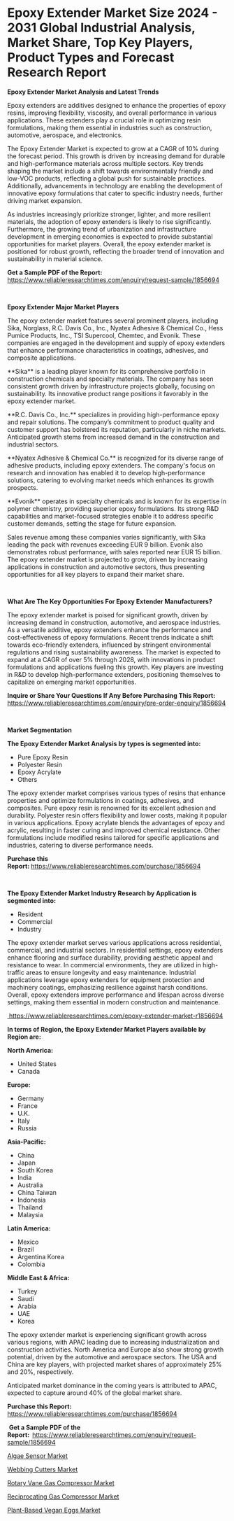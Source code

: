 <p><h1>Epoxy Extender Market Size 2024 - 2031 Global Industrial Analysis, Market Share, Top Key Players, Product Types and Forecast Research Report</h1></p><p><strong>Epoxy Extender Market Analysis and Latest Trends</strong></p>
<p><p>Epoxy extenders are additives designed to enhance the properties of epoxy resins, improving flexibility, viscosity, and overall performance in various applications. These extenders play a crucial role in optimizing resin formulations, making them essential in industries such as construction, automotive, aerospace, and electronics. </p><p>The Epoxy Extender Market is expected to grow at a CAGR of 10% during the forecast period. This growth is driven by increasing demand for durable and high-performance materials across multiple sectors. Key trends shaping the market include a shift towards environmentally friendly and low-VOC products, reflecting a global push for sustainable practices. Additionally, advancements in technology are enabling the development of innovative epoxy formulations that cater to specific industry needs, further driving market expansion. </p><p>As industries increasingly prioritize stronger, lighter, and more resilient materials, the adoption of epoxy extenders is likely to rise significantly. Furthermore, the growing trend of urbanization and infrastructure development in emerging economies is expected to provide substantial opportunities for market players. Overall, the epoxy extender market is positioned for robust growth, reflecting the broader trend of innovation and sustainability in material science.</p></p>
<p><strong>Get a Sample PDF of the Report:&nbsp;</strong> <a href="https://www.reliableresearchtimes.com/enquiry/request-sample/1856694?utm_campaign=1593&utm_medium=2&utm_source=Github&utm_content=ia&utm_term=20102024&utm_id=epoxy-extender">https://www.reliableresearchtimes.com/enquiry/request-sample/1856694</a></p>
<p>&nbsp;</p>
<p><strong>Epoxy Extender Major Market Players</strong></p>
<p><p>The epoxy extender market features several prominent players, including Sika, Norglass, R.C. Davis Co., Inc., Nyatex Adhesive & Chemical Co., Hess Pumice Products, Inc., TSI Supercool, Chemtec, and Evonik. These companies are engaged in the development and supply of epoxy extenders that enhance performance characteristics in coatings, adhesives, and composite applications.</p><p>**Sika** is a leading player known for its comprehensive portfolio in construction chemicals and specialty materials. The company has seen consistent growth driven by infrastructure projects globally, focusing on sustainability. Its innovative product range positions it favorably in the epoxy extender market.</p><p>**R.C. Davis Co., Inc.** specializes in providing high-performance epoxy and repair solutions. The company’s commitment to product quality and customer support has bolstered its reputation, particularly in niche markets. Anticipated growth stems from increased demand in the construction and industrial sectors.</p><p>**Nyatex Adhesive & Chemical Co.** is recognized for its diverse range of adhesive products, including epoxy extenders. The company's focus on research and innovation has enabled it to develop high-performance solutions, catering to evolving market needs which enhances its growth prospects.</p><p>**Evonik** operates in specialty chemicals and is known for its expertise in polymer chemistry, providing superior epoxy formulations. Its strong R&D capabilities and market-focused strategies enable it to address specific customer demands, setting the stage for future expansion.</p><p>Sales revenue among these companies varies significantly, with Sika leading the pack with revenues exceeding EUR 9 billion. Evonik also demonstrates robust performance, with sales reported near EUR 15 billion. The epoxy extender market is projected to grow, driven by increasing applications in construction and automotive sectors, thus presenting opportunities for all key players to expand their market share.</p></p>
<p>&nbsp;</p>
<p><strong>What Are The Key Opportunities For Epoxy Extender Manufacturers?</strong></p>
<p><p>The epoxy extender market is poised for significant growth, driven by increasing demand in construction, automotive, and aerospace industries. As a versatile additive, epoxy extenders enhance the performance and cost-effectiveness of epoxy formulations. Recent trends indicate a shift towards eco-friendly extenders, influenced by stringent environmental regulations and rising sustainability awareness. The market is expected to expand at a CAGR of over 5% through 2028, with innovations in product formulations and applications fueling this growth. Key players are investing in R&D to develop high-performance extenders, positioning themselves to capitalize on emerging market opportunities.</p></p>
<p><strong>Inquire or Share Your Questions If Any Before Purchasing This Report:</strong> <a href="https://www.reliableresearchtimes.com/enquiry/pre-order-enquiry/1856694?utm_campaign=1593&utm_medium=2&utm_source=Github&utm_content=ia&utm_term=20102024&utm_id=epoxy-extender">https://www.reliableresearchtimes.com/enquiry/pre-order-enquiry/1856694</a></p>
<p>&nbsp;</p>
<p><strong>Market Segmentation</strong></p>
<p><strong>The Epoxy Extender Market Analysis by types is segmented into:</strong></p>
<p><ul><li>Pure Epoxy Resin</li><li>Polyester Resin</li><li>Epoxy Acrylate</li><li>Others</li></ul></p>
<p><p>The epoxy extender market comprises various types of resins that enhance properties and optimize formulations in coatings, adhesives, and composites. Pure epoxy resin is renowned for its excellent adhesion and durability. Polyester resin offers flexibility and lower costs, making it popular in various applications. Epoxy acrylate blends the advantages of epoxy and acrylic, resulting in faster curing and improved chemical resistance. Other formulations include modified resins tailored for specific applications and industries, catering to diverse performance needs.</p></p>
<p><strong>Purchase this Report:&nbsp;</strong><a href="https://www.reliableresearchtimes.com/purchase/1856694?utm_campaign=1593&utm_medium=2&utm_source=Github&utm_content=ia&utm_term=20102024&utm_id=epoxy-extender">https://www.reliableresearchtimes.com/purchase/1856694</a></p>
<p>&nbsp;</p>
<p><strong>The Epoxy Extender Market Industry Research by Application is segmented into:</strong></p>
<p><ul><li>Resident</li><li>Commercial</li><li>Industry</li></ul></p>
<p><p>The epoxy extender market serves various applications across residential, commercial, and industrial sectors. In residential settings, epoxy extenders enhance flooring and surface durability, providing aesthetic appeal and resistance to wear. In commercial environments, they are utilized in high-traffic areas to ensure longevity and easy maintenance. Industrial applications leverage epoxy extenders for equipment protection and machinery coatings, emphasizing resilience against harsh conditions. Overall, epoxy extenders improve performance and lifespan across diverse settings, making them essential in modern construction and maintenance.</p></p>
<p><a href="https://www.reliableresearchtimes.com/epoxy-extender-market-r1856694?utm_campaign=1593&utm_medium=2&utm_source=Github&utm_content=ia&utm_term=20102024&utm_id=epoxy-extender">&nbsp;https://www.reliableresearchtimes.com/epoxy-extender-market-r1856694</a></p>
<p><strong>In terms of Region, the Epoxy Extender Market Players available by Region are:</strong></p>
<p>
    <p> <strong> North America: </strong>
        <ul>
            <li>United States</li>
            <li>Canada</li>
        </ul>
        </p> 
    <p> <strong> Europe: </strong>
        <ul>
            <li>Germany</li>
            <li>France</li>
            <li>U.K.</li>
            <li>Italy</li>
            <li>Russia</li>
        </ul>
        </p> 
    <p> <strong> Asia-Pacific: </strong>
        <ul>
            <li>China</li>
            <li>Japan</li>
            <li>South Korea</li>
            <li>India</li>
            <li>Australia</li>
            <li>China Taiwan</li>
            <li>Indonesia</li>
            <li>Thailand</li>
            <li>Malaysia</li>
        </ul>
        </p> 
    <p> <strong> Latin America: </strong>
        <ul>
            <li>Mexico</li>
            <li>Brazil</li>
            <li>Argentina Korea</li>
            <li>Colombia</li>
        </ul>
        </p> 
    <p> <strong> Middle East & Africa: </strong>
        <ul>
            <li>Turkey</li>
            <li>Saudi</li>
            <li>Arabia</li>
            <li>UAE</li>
            <li>Korea</li>
        </ul>
    </p>
    </p>
<p><p>The epoxy extender market is experiencing significant growth across various regions, with APAC leading due to increasing industrialization and construction activities. North America and Europe also show strong growth potential, driven by the automotive and aerospace sectors. The USA and China are key players, with projected market shares of approximately 25% and 20%, respectively. </p><p>Anticipated market dominance in the coming years is attributed to APAC, expected to capture around 40% of the global market share.</p></p>
<p><strong>Purchase this Report: </strong><a href="https://www.reliableresearchtimes.com/purchase/1856694?utm_campaign=1593&utm_medium=2&utm_source=Github&utm_content=ia&utm_term=20102024&utm_id=epoxy-extender">https://www.reliableresearchtimes.com/purchase/1856694</a></p>
<p>&nbsp;<strong>Get a Sample PDF of the Report:&nbsp;&nbsp;</strong><a href="https://www.reliableresearchtimes.com/enquiry/request-sample/1856694?utm_campaign=1593&utm_medium=2&utm_source=Github&utm_content=ia&utm_term=20102024&utm_id=epoxy-extender">https://www.reliableresearchtimes.com/enquiry/request-sample/1856694</a></p>
<p><strong></strong></p>
<p><p><a href="https://www.linkedin.com/pulse/comprehensive-algae-sensor-market-report-regional-analysis-4c7qe?utm_campaign=1593&utm_medium=2&utm_source=Github&utm_content=ia&utm_term=20102024&utm_id=epoxy-extender">Algae Sensor Market</a></p><p><a href="https://www.linkedin.com/pulse/strategic-insights-global-webbing-cutters-market-trends-4nyfe?utm_campaign=1593&utm_medium=2&utm_source=Github&utm_content=ia&utm_term=20102024&utm_id=epoxy-extender">Webbing Cutters Market</a></p><p><a href="https://www.linkedin.com/pulse/strategic-forecast-rotary-vane-gas-compressor-market-growth-trends-t29mc?utm_campaign=1593&utm_medium=2&utm_source=Github&utm_content=ia&utm_term=20102024&utm_id=epoxy-extender">Rotary Vane Gas Compressor Market</a></p><p><a href="https://www.linkedin.com/pulse/regulatory-landscape-its-influence-global-reciprocating-bef1c?utm_campaign=1593&utm_medium=2&utm_source=Github&utm_content=ia&utm_term=20102024&utm_id=epoxy-extender">Reciprocating Gas Compressor Market</a></p><p><a href="https://github.com/AshikRahman665/Market-Research-Report-List-1/blob/main/plant-based-vegan-eggs-market.md?utm_campaign=1593&utm_medium=2&utm_source=Github&utm_content=ia&utm_term=20102024&utm_id=epoxy-extender">Plant-Based Vegan Eggs Market</a></p></p>